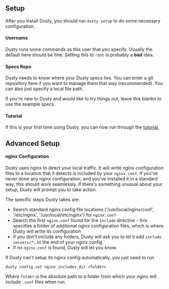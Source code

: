 ## Setup

After you install Dusty, you should run `dusty setup` to do some
necessary configuration.

#### Username

Dusty runs some commands as this user that you specify.  Usually the default
here should be fine. Setting this to `root` is probably a **bad** idea.

#### Specs Repo

Dusty needs to know where your Dusty specs live.  You can enter a git
repository here if you want to manage them that way (recommended).  You
can also just specify a local file path.

If you're new to Dusty and would like to try things out, leave this blankn
to use the example specs.

#### Tutorial

If this is your first time using Dusty, you can now run through the [tutorial.](getting-started.md)

## Advanced Setup

#### nginx Configuration

Dusty uses nginx to direct your local traffic.  It will write nginx configuration
files to a location that it detects is included by your `nginx.conf`.  If you've
never done any nginx configuration, and you've installed it in a standard way,
this should work seamlessly.  If there's something unusual about your setup,
Dusty will prompt you to take action.

The specific steps Dusty takes are:

* Search standard nginx config file locations ('/usr/local/nginx/conf', '/etc/nginx', '/usr/local/etc/nginx') for `nginx.conf`
* Search the first `nginx.conf` found for the `include` directive - this specifies a folder of additional nginx configuration files, which is where Dusty will write its configuration
* If you don't include any folders, Dusty will ask you to let it add `include servers/*;` to the end of your nginx config
* If no `nginx.conf` is found, Dusty will let you know.

If Dusty can't setup its nginx config automatically, you just need to run

```dusty config set nginx_includes_dir <folder>```

Where `folder` is the absolute path to a folder from which your nginx will include `.conf`
files when run.
